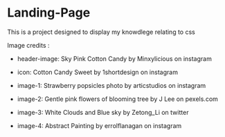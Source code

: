 # Landing-Page

This is a project designed to display my knowdlege relating to css

Image credits :



- header-image: Sky Pink Cotton Candy by Minxylicious on instagram

- icon: Cotton Candy Sweet by 1shortdesign on instagram

- image-1: Strawberry popsicles photo by articstudios on instagram

- image-2: Gentle pink flowers of blooming tree by J Lee on pexels.com

- image-3: White Clouds and Blue sky by Zetong_Li on twitter

- image-4: Abstract Painting by errolflanagan on instagram